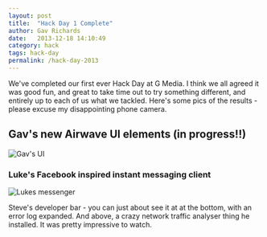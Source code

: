 ```yaml
---
layout: post
title:  "Hack Day 1 Complete"
author: Gav Richards
date:   2013-12-18 14:10:49
category: hack
tags: hack-day
permalink: /hack-day-2013
---
```


We've completed our first ever Hack Day at G Media.
I think we all agreed it was good fun, and great to take time out to try something different, and entirely up to each of us what we tackled.
Here's some pics of the results - please excuse my disappointing phone camera.

## Gav's new Airwave UI elements (in progress!!)
![Gav's UI](http://mm.gmstatic.net/1/561027.jpg)


### Luke's Facebook inspired instant messaging client
![Lukes messenger](http://mm.gmstatic.net/1/193390.jpg)


Steve's developer bar - you can just about see it at at the bottom, with an error log expanded. And above, a crazy network traffic analyser thing he installed. It was pretty impressive to watch.

